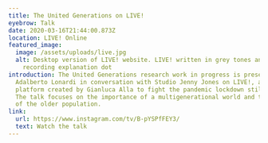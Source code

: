 ```yaml
---
title: The United Generations on LIVE!
eyebrow: Talk
date: 2020-03-16T21:44:00.873Z
location: LIVE! Online
featured_image:
  image: /assets/uploads/live.jpg
  alt: Desktop version of LIVE! website. LIVE! written in grey tones and red
    recording explanation dot
introduction: The United Generations research work in progress is presented by
  Adalberto Lonardi in conversation with Studio Jenny Jones on LIVE!, a digital
  platform created by Gianluca Alla to fight the pandemic lockdown stillness.
  The talk focuses on the importance of a multigenerational world and the care
  of the older population.
link:
  url: https://www.instagram.com/tv/B-pYSPfFEY3/
  text: Watch the talk
---
```

